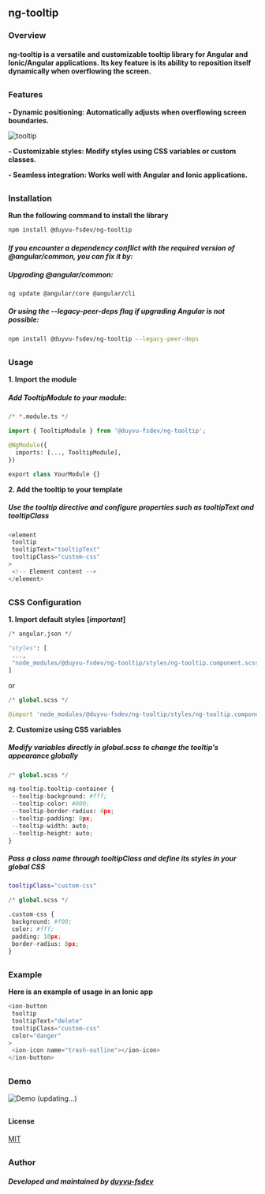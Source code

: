 ## ng-tooltip

### Overview

#### ng-tooltip is a versatile and customizable tooltip library for Angular and Ionic/Angular applications. Its key feature is its ability to reposition itself dynamically when overflowing the screen.

##

### Features

**- Dynamic positioning: Automatically adjusts when overflowing screen boundaries.**

![tooltip](https://github.com/user-attachments/assets/d223a674-6b1b-4f25-8194-dc09c737c05e)

**- Customizable styles: Modify styles using CSS variables or custom classes.**

**- Seamless integration: Works well with Angular and Ionic applications.**

##

### Installation

**Run the following command to install the library**

```bash
npm install @duyvu-fsdev/ng-tooltip
```

#### _If you encounter a dependency conflict with the required version of @angular/common, you can fix it by:_

##### _Upgrading @angular/common:_

```bash
ng update @angular/core @angular/cli
```

##### _Or using the --legacy-peer-deps flag if upgrading Angular is not possible:_

```bash
npm install @duyvu-fsdev/ng-tooltip --legacy-peer-deps
```

##

### Usage

**1. Import the module**

##### Add TooltipModule to your module:

```python
/* *.module.ts */

import { TooltipModule } from '@duyvu-fsdev/ng-tooltip';

@NgModule({
  imports: [..., TooltipModule],
})

export class YourModule {}
```

**2. Add the tooltip to your template**

##### Use the tooltip directive and configure properties such as tooltipText and tooltipClass

```python
<element
 tooltip
 tooltipText="tooltipText"
 tooltipClass="custom-css"
>
 <!-- Element content -->
</element>
```

##

### CSS Configuration

**1. Import default styles** **[_important_]**

```python
/* angular.json */

"styles": [
 ...,
 "node_modules/@duyvu-fsdev/ng-tooltip/styles/ng-tooltip.component.scss"
]
```

or

```python
/* global.scss */

@import 'node_modules/@duyvu-fsdev/ng-tooltip/styles/ng-tooltip.component.scss';
```

**2. Customize using CSS variables**

##### Modify variables directly in global.scss to change the tooltip's appearance globally

```python
/* global.scss */

ng-tooltip.tooltip-container {
 --tooltip-background: #fff;
 --tooltip-color: #000;
 --tooltip-border-radius: 4px;
 --tooltip-padding: 8px;
 --tooltip-width: auto;
 --tooltip-height: auto;
}
```

##### Pass a class name through tooltipClass and define its styles in your global CSS

```bash
tooltipClass="custom-css"
```

```python
/* global.scss */

.custom-css {
 background: #f00;
 color: #fff;
 padding: 10px;
 border-radius: 8px;
}
```

##

### Example

**Here is an example of usage in an Ionic app**

```python
<ion-button
 tooltip
 tooltipText="delete"
 tooltipClass="custom-css"
 color="danger"
>
 <ion-icon name="trash-outline"></ion-icon>
</ion-button>
```

##

### Demo

![Demo](https://codesandbox.io/static/img/play-codesandbox.svg) (updating...)

##

#### License

[MIT](https://choosealicense.com/licenses/mit/)

##

### Author

##### Developed and maintained by [duyvu-fsdev](https://github.com/duyvu-fsdev)
